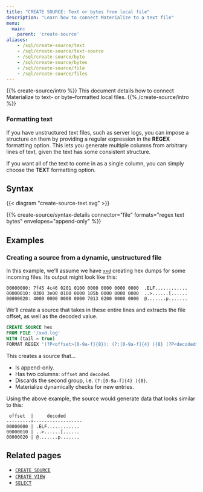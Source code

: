 ```yaml
---
title: "CREATE SOURCE: Text or bytes from local file"
description: "Learn how to connect Materialize to a text file"
menu:
  main:
    parent: 'create-source'
aliases:
    - /sql/create-source/text
    - /sql/create-source/text-source
    - /sql/create-source/byte
    - /sql/create-source/bytes
    - /sql/create-source/file
    - /sql/create-source/files
---
```


{{% create-source/intro %}}
This document details how to connect Materialize to text- or byte–formatted
local files.
{{% /create-source/intro %}}

### Formatting text

If you have unstructured text files, such as server logs, you can impose a
structure on them by providing a regular expression in the **REGEX** formatting
option. This lets you generate multiple columns from arbitrary lines of text,
given the text has some consistent structure.

If you want all of the text to come in as a single column, you can simply choose
the **TEXT** formatting option.

## Syntax

{{< diagram "create-source-text.svg" >}}

{{% create-source/syntax-details connector="file" formats="regex text bytes" envelopes="append-only" %}}

## Examples

### Creating a source from a dynamic, unstructured file

In this example, we'll assume we have [`xxd`](https://linux.die.net/man/1/xxd)
creating hex dumps for some incoming files. Its output might look like this:

```nofmt
00000000: 7f45 4c46 0201 0100 0000 0000 0000 0000  .ELF............
00000010: 0300 3e00 0100 0000 105b 0000 0000 0000  ..>......[......
00000020: 4000 0000 0000 0000 7013 0200 0000 0000  @.......p.......
```

We'll create a source that takes in these entire lines and extracts the file
offset, as well as the decoded value.

```sql
CREATE SOURCE hex
FROM FILE '/xxd.log'
WITH (tail = true)
FORMAT REGEX '(?P<offset>[0-9a-f]{8}): (?:[0-9a-f]{4} ){8} (?P<decoded>.*)$';
```

This creates a source that...

- Is append-only.
- Has two columns: `offset` and `decoded`.
- Discards the second group, i.e. `(?:[0-9a-f]{4} ){8}`.
- Materialize dynamically checks for new entries.

Using the above example, the source would generate data that looks similar to
this:

```nofmt
 offset  |     decoded
---------+------------------
00000000 | .ELF............
00000010 | ..>......[......
00000020 | @.......p.......
```

## Related pages

- [`CREATE SOURCE`](../)
- [`CREATE VIEW`](../../create-view)
- [`SELECT`](../../select)
